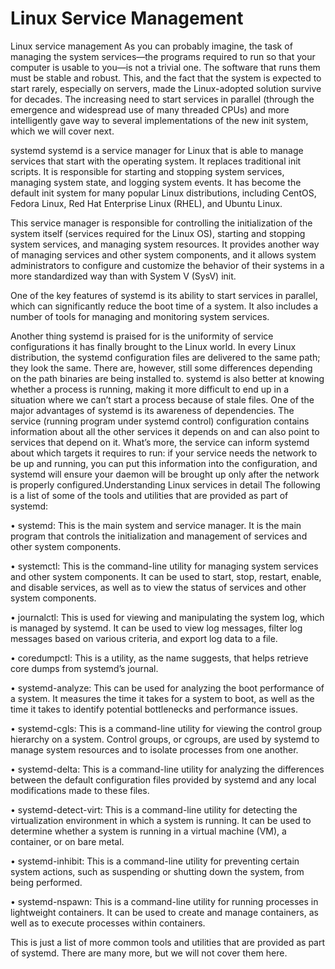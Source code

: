 # Linux Service Management
Linux service management
As you can probably imagine, the task of managing the system services—the programs required to
run so that your computer is usable to you—is not a trivial one. The software that runs them must be
stable and robust. This, and the fact that the system is expected to start rarely, especially on servers,
made the Linux-adopted solution survive for decades. The increasing need to start services in parallel
(through the emergence and widespread use of many threaded CPUs) and more intelligently gave way
to several implementations of the new init system, which we will cover next.


systemd
systemd is a service manager for Linux that is able to manage services that start with the operating
system. It replaces traditional init scripts. It is responsible for starting and stopping system services,
managing system state, and logging system events. It has become the default init system for many
popular Linux distributions, including CentOS, Fedora Linux, Red Hat Enterprise Linux (RHEL),
and Ubuntu Linux.


This service manager is responsible for controlling the initialization of the system itself (services
required for the Linux OS), starting and stopping system services, and managing system resources.
It provides another way of managing services and other system components, and it allows system
administrators to configure and customize the behavior of their systems in a more standardized way
than with System V (SysV) init.



One of the key features of systemd is its ability to start services in parallel, which can significantly
reduce the boot time of a system. It also includes a number of tools for managing and monitoring
system services.



Another thing systemd is praised for is the uniformity of service configurations it has finally brought
to the Linux world. In every Linux distribution, the systemd configuration files are delivered to
the same path; they look the same. There are, however, still some differences depending on the path
binaries are being installed to. systemd is also better at knowing whether a process is running,
making it more difficult to end up in a situation where we can’t start a process because of stale files.
One of the major advantages of systemd is its awareness of dependencies. The service (running
program under systemd control) configuration contains information about all the other services
it depends on and can also point to services that depend on it. What’s more, the service can inform
systemd about which targets it requires to run: if your service needs the network to be up and
running, you can put this information into the configuration, and systemd will ensure your daemon
will be brought up only after the network is properly configured.Understanding Linux services in detail
The following is a list of some of the tools and utilities that are provided as part of systemd:


• systemd: This is the main system and service manager. It is the main program that controls
the initialization and management of services and other system components.

• systemctl: This is the command-line utility for managing system services and other system
components. It can be used to start, stop, restart, enable, and disable services, as well as to view
the status of services and other system components.

• journalctl: This is used for viewing and manipulating the system log, which is managed
by systemd. It can be used to view log messages, filter log messages based on various criteria,
and export log data to a file.

• coredumpctl: This is a utility, as the name suggests, that helps retrieve core dumps from
systemd’s journal.

• systemd-analyze: This can be used for analyzing the boot performance of a system. It
measures the time it takes for a system to boot, as well as the time it takes to identify potential
bottlenecks and performance issues.

• systemd-cgls: This is a command-line utility for viewing the control group hierarchy on a
system. Control groups, or cgroups, are used by systemd to manage system resources and
to isolate processes from one another.

• systemd-delta: This is a command-line utility for analyzing the differences between the
default configuration files provided by systemd and any local modifications made to these files.

• systemd-detect-virt: This is a command-line utility for detecting the virtualization
environment in which a system is running. It can be used to determine whether a system is
running in a virtual machine (VM), a container, or on bare metal.

• systemd-inhibit: This is a command-line utility for preventing certain system actions,
such as suspending or shutting down the system, from being performed.

• systemd-nspawn: This is a command-line utility for running processes in lightweight
containers. It can be used to create and manage containers, as well as to execute processes
within containers.

This is just a list of more common tools and utilities that are provided as part of systemd. There are
many more, but we will not cover them here.
